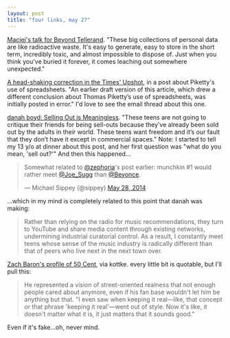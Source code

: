 ```yaml
---
layout: post
title: "four links, may 27"
---
```


<a href="http://idlewords.com/bt14.htm">Maciej's talk for Beyond Tellerand</a>. "These big collections of personal data are like radioactive waste. It's easy to generate, easy to store in the short term, incredibly toxic, and almost impossible to dispose of. Just when you think you've buried it forever, it comes leaching out somewhere unexpected." 

<a href="http://www.nytimes.com/2014/05/26/upshot/how-spreadsheets-can-confuse.html?rref=upshot&_r=1">A head-shaking correction in the Times' Upshot</a>, in a post about Piketty's use of spreadsheets. "An earlier draft version of this article, which drew a different conclusion about Thomas Piketty’s use of spreadsheets, was initially posted in error." I'd love to see the email thread about this one.

<a href="https://medium.com/message/3450a5bc98d2">danah boyd: Selling Out is Meaningless</a>. "These teens are not going to critique their friends for being sell-outs because they’ve already been sold out by the adults in their world. These teens want freedom and it’s our fault that they don’t have it except in commercial spaces." Note: I started to tell my 13 y/o at dinner about this post, and her first question was "what do you mean, 'sell out?'" And then this happened...

<blockquote class="twitter-tweet" lang="en"><p>Somewhat related to <a href="https://twitter.com/zephoria">@zephoria</a>&#39;s post earlier: munchkin #1 would rather meet <a href="https://twitter.com/Joe_Sugg">@Joe_Sugg</a> than <a href="https://twitter.com/Beyonce">@Beyonce</a>.</p>&mdash; Michael Sippey (@sippey) <a href="https://twitter.com/sippey/statuses/471474852042268673">May 28, 2014</a></blockquote>

...which in my mind is completely related to this point that danah was making:

> Rather than relying on the radio for music recommendations, they turn to YouTube and share media content through existing networks, undermining industrial curatorial control. As a result, I constantly meet teens whose sense of the music industry is radically different than that of peers who live next in the next town over.

<a href="http://www.gq.com/entertainment/celebrities/201406/50-cent?currentPage=all">Zach Baron's profile of 50 Cent</a>, via kottke. every little bit is quotable, but I'll pull this:

> He represented a vision of street-oriented realness that not enough people cared about anymore, even if his fan base wouldn't let him be anything but that. "I even saw when keeping it real—like, that concept or that phrase 'keeping it real'—went out of style. Now it's like, it doesn't matter what it is, it just matters that it sounds good."

Even if it's fake...oh, never mind.

